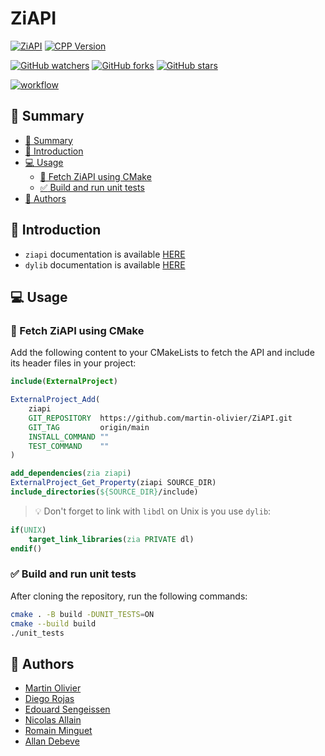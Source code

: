 # ZiAPI

[![ZiAPI](https://img.shields.io/badge/ZiAPI-v1.0.0-blue.svg)](https://github.com/martin-olivier/ZiAPI/releases/tag/v1.0.0)
[![CPP Version](https://img.shields.io/badge/C++-17_and_above-darkgreen.svg)](https://isocpp.org/)

[![GitHub watchers](https://img.shields.io/github/watchers/martin-olivier/ZiAPI?style=social)](https://github.com/martin-olivier/ZiAPI/watchers/)
[![GitHub forks](https://img.shields.io/github/forks/martin-olivier/ZiAPI?style=social)](https://github.com/martin-olivier/ZiAPI/network/members/)
[![GitHub stars](https://img.shields.io/github/stars/martin-olivier/ZiAPI?style=social)](https://github.com/martin-olivier/ZiAPI/stargazers/)

[![workflow](https://github.com/martin-olivier/ZiAPI/actions/workflows/CI.yml/badge.svg)](https://github.com/martin-olivier/ZiAPI/actions/workflows/CI.yml)

## :book: Summary
  - [:book: Summary](#book-summary)
  - [:speech_balloon: Introduction](#speech_balloon-introduction)
  - [:computer: Usage](#computer-usage)
    - [:rocket: Fetch ZiAPI using CMake](#rocket-fetch-ziapi-using-cmake)
    - [:white_check_mark: Build and run unit tests](#white_check_mark-build-and-run-unit-tests)
  - [:bust_in_silhouette: Authors](#bust_in_silhouette-authors)

## :speech_balloon: Introduction

- `ziapi` documentation is available [HERE](https://github.com/martin-olivier/ZiAPI/tree/main/docs)  
- `dylib` documentation is available [HERE](https://github.com/martin-olivier/dylib)

## :computer: Usage

### :rocket: Fetch ZiAPI using CMake

Add the following content to your CMakeLists to fetch the API and include its header files in your project:
```cmake
include(ExternalProject)

ExternalProject_Add(
    ziapi
    GIT_REPOSITORY  https://github.com/martin-olivier/ZiAPI.git
    GIT_TAG         origin/main
    INSTALL_COMMAND ""
    TEST_COMMAND    ""
)

add_dependencies(zia ziapi)
ExternalProject_Get_Property(ziapi SOURCE_DIR)
include_directories(${SOURCE_DIR}/include)
```

> :bulb: Don't forget to link with `libdl` on Unix is you use `dylib`:
```cmake
if(UNIX)
    target_link_libraries(zia PRIVATE dl)
endif()
```

### :white_check_mark: Build and run unit tests

After cloning the repository, run the following commands:
```sh
cmake . -B build -DUNIT_TESTS=ON
cmake --build build
./unit_tests
```

## :bust_in_silhouette: Authors

 - [Martin Olivier](https://github.com/martin-olivier)
 - [Diego Rojas](https://github.com/rojasdiegopro)
 - [Edouard Sengeissen](https://github.com/edouard-sn)
 - [Nicolas Allain](https://github.com/Nirasak)
 - [Romain Minguet](https://github.com/Romain-1)
 - [Allan Debeve](https://github.com/Gfaim)
